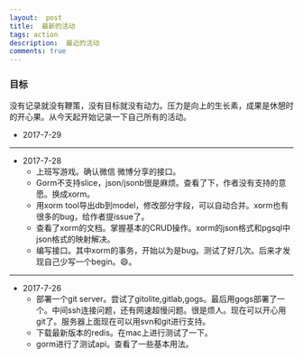 ```yaml
---
layout:  post
title:  最新的活动
tags: action
description:  最近的活动
comments: true
---
```


### 目标

没有记录就没有鞭策，没有目标就没有动力。压力是向上的生长素，成果是休憩时的开心果。从今天起开始记录一下自己所有的活动。

* 2017-7-29



------
* 2017-7-28
	* 上班写游戏。确认微信 微博分享的接口。
	* Gorm不支持slice，json/jsonb很是麻烦。查看了下，作者没有支持的意愿。换成xorm。
	* 用xorm tool导出db到model，修改部分字段，可以自动合并。xorm也有很多的bug，给作者提issue了。
	* 查看了xorm的文档。掌握基本的CRUD操作。xorm的json格式和pgsql中json格式的映射解决。
	* 编写接口。其中xorm的事务，开始以为是bug。测试了好几次。后来才发现自己少写一个begin。😄。
	 

------
* 2017-7-26
	* 部署一个git server。尝试了gitolite,gitlab,gogs。最后用gogs部署了一个。中间ssh连接问题，还有网速超慢问题。很是烦人。现在可以开心用git了。服务器上面现在可以用svn和git进行支持。
	* 下载最新版本的redis。在mac上进行测试了一下。
	* gorm进行了测试api。查看了一些基本用法。
	
	
	